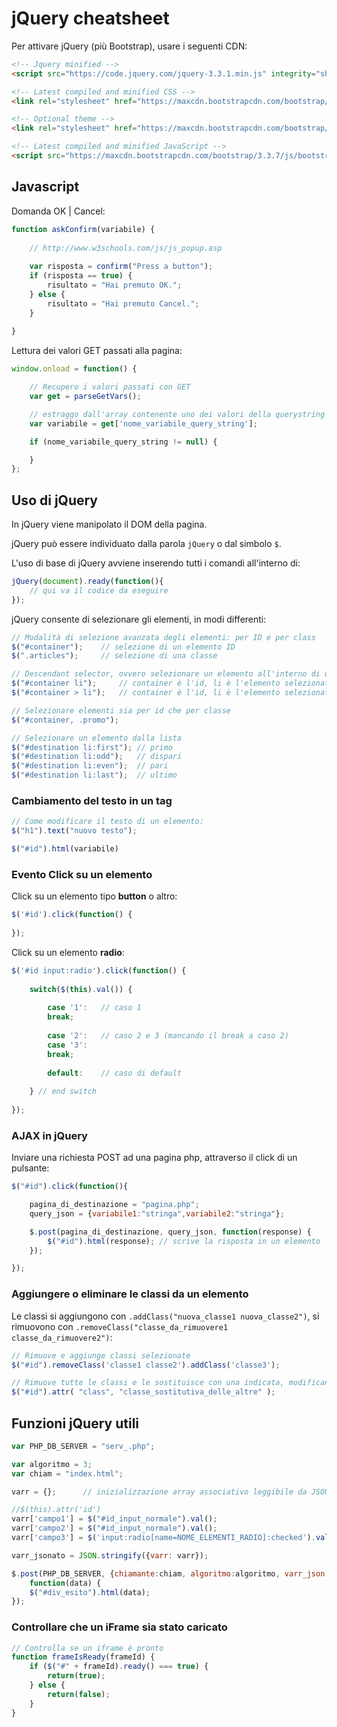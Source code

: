 # jQuery cheatsheet

Per attivare jQuery (più Bootstrap), usare i seguenti CDN:

```html
<!-- Jquery minified -->
<script src="https://code.jquery.com/jquery-3.3.1.min.js" integrity="sha256-FgpCb/KJQlLNfOu91ta32o/NMZxltwRo8QtmkMRdAu8=" crossorigin="anonymous"></script>

<!-- Latest compiled and minified CSS -->
<link rel="stylesheet" href="https://maxcdn.bootstrapcdn.com/bootstrap/3.3.7/css/bootstrap.min.css" integrity="sha384-BVYiiSIFeK1dGmJRAkycuHAHRg32OmUcww7on3RYdg4Va+PmSTsz/K68vbdEjh4u" crossorigin="anonymous">

<!-- Optional theme -->
<link rel="stylesheet" href="https://maxcdn.bootstrapcdn.com/bootstrap/3.3.7/css/bootstrap-theme.min.css" integrity="sha384-rHyoN1iRsVXV4nD0JutlnGaslCJuC7uwjduW9SVrLvRYooPp2bWYgmgJQIXwl/Sp" crossorigin="anonymous">

<!-- Latest compiled and minified JavaScript -->
<script src="https://maxcdn.bootstrapcdn.com/bootstrap/3.3.7/js/bootstrap.min.js" integrity="sha384-Tc5IQib027qvyjSMfHjOMaLkfuWVxZxUPnCJA7l2mCWNIpG9mGCD8wGNIcPD7Txa" crossorigin="anonymous"></script>
```

## Javascript

Domanda OK | Cancel:

```javascript
function askConfirm(variabile) {
        
    // http://www.w3schools.com/js/js_popup.asp
    
    var risposta = confirm("Press a button");
    if (risposta == true) {
        risultato = "Hai premuto OK.";
    } else {
        risultato = "Hai premuto Cancel.";
    } 
    
}
```

Lettura dei valori GET passati alla pagina:

```javascript
window.onload = function() {

    // Recupero i valori passati con GET
    var get = parseGetVars();

    // estraggo dall'array contenente uno dei valori della querystring
    var variabile = get['nome_variabile_query_string'];

    if (nome_variabile_query_string != null) {

    }
};
```

## Uso di jQuery

In jQuery viene manipolato il DOM della pagina. 

jQuery può essere individuato dalla parola `jQuery` o dal simbolo `$`.

L'uso di base di jQuery avviene inserendo tutti i comandi all'interno di:

```javascript
jQuery(document).ready(function(){
	// qui va il codice da eseguire
});
```

jQuery consente di selezionare gli elementi, in modi differenti:

```javascript
// Modalità di selezione avanzata degli elementi: per ID e per class
$("#container");	// selezione di un elemento ID
$(".articles");		// selezione di una classe

// Descendant selector, ovvero selezionare un elemento all'interno di un ID o classe (2)
$("#container li");		// container è l'id, li è l'elemento selezionato (seleziona tutti i li)
$("#container > li");	// container è l'id, li è l'elemento selezionato (seleziona solo i li suoi figli, non i nipoti)

// Selezionare elementi sia per id che per classe
$("#container, .promo");

// Selezionare un elemento dalla lista
$("#destination li:first");	// primo
$("#destination li:odd");	// dispari
$("#destination li:even");	// pari
$("#destination li:last");	// ultimo
```

### Cambiamento del testo in un tag 
```javascript
// Come modificare il testo di un elemento:
$("h1").text("nuovo testo");

$("#id").html(variabile)
```

### Evento Click su un elemento

Click su un elemento tipo **button** o altro:

```javascript
$('#id').click(function() {
        
});
```

Click su un elemento **radio**:

```javascript
$('#id input:radio').click(function() {
    
    switch($(this).val()) {
    
        case '1':	// caso 1
        break;
        
        case '2':	// caso 2 e 3 (mancando il break a caso 2)
        case '3':
        break;
        
        default:    // caso di default
            
    } // end switch
    
});
```

### AJAX in jQuery

Inviare una richiesta POST ad una pagina php, attraverso il click di un pulsante: 

```javascript
$("#id").click(function(){

    pagina_di_destinazione = "pagina.php";
    query_json = {variabile1:"stringa",variabile2:"stringa"};

    $.post(pagina_di_destinazione, query_json, function(response) {
        $("#id").html(response); // scrive la risposta in un elemento
    });

});
```

### Aggiungere o eliminare le classi da un elemento

Le classi si aggiungono con `.addClass("nuova_classe1 nuova_classe2")`, si rimuovono con `.removeClass("classe_da_rimuovere1 classe_da_rimuovere2")`:

```javascript
// Rimuove e aggiunge classi selezionate
$("#id").removeClass('classe1 classe2').addClass('classe3');

// Rimuove tutte le classi e le sostituisce con una indicata, modificando l'attributo class
$("#id").attr( "class", "classe_sostitutiva_delle_altre" );
```


## Funzioni jQuery utili

```javascript
var PHP_DB_SERVER = "serv_.php";

var algoritmo = 3;
var chiam = "index.html";

varr = {};		// inizializzazione array associativo leggibile da JSON

//$(this).attr('id')
varr['campo1'] = $("#id_input_normale").val();
varr['campo2'] = $("#id_input_normale").val();
varr['campo3'] = $('input:radio[name=NOME_ELEMENTI_RADIO]:checked').val();

varr_jsonato = JSON.stringify({varr: varr});

$.post(PHP_DB_SERVER, {chiamante:chiam, algoritmo:algoritmo, varr_json: varr_jsonato},
    function(data) {
    $("#div_esito").html(data);
});
```

### Controllare che un iFrame sia stato caricato

```javascript
// Controlla se un iframe è pronto
function frameIsReady(frameId) {
    if ($("#" + frameId).ready() === true) {
        return(true);
    } else {
        return(false);
    }
}
```

